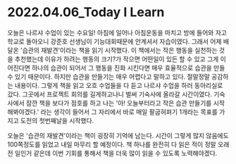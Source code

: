 # 2022.04.06_Today I Learn

오늘은 나르샤 수업이 있는 수요일! 아침에 일어나 아침운동을 마치고 방에 들어와 자고 학교로 돌아오니 강준호 선생님이 기능대회때문에 안계셔서 자습이였다. 그래서 어제 배달온 '습관의 재발견'이라는 책을 읽기 시작했다. 이 책에서는 작은 행동을 실천하는 것을 추천했는데 이유가 하려는 행동의 크기?가 작으면 어떤일이 있든 할 수 있고 그게 이어진다면 하나의 습관이 되어서 그 행동을 진화 시킨다면 매우 효율적으로 습관을 만들 수 있기 때문이다. 하지만 습관을 만들기는 매우 어렵다고 말하고 있다. 절말정말 공감하는 내용이다. 그렇게 책을 읽고 오흐 수업들을 다 듣고 나르샤 수업을 하러 동아리실로 갔다. 그곳에서 프로젝트 회의를 길게하고나니 벌써 기숙사에 올라갈 시간이였다. 기숙사에서 잠깐 책을 보다가 점호를 하고 나는 '아! 오늘부터라고 작은 습관 만들기를 시작해봐야겠다.' 라는 생각이 들어서 그 자리에서 바로 매일 팔굽혀펴기 1개라는 목표를 가지고 도전의 첫번째날을 시작했다. 

오늘은 '습관의 재발견'이라는 책이 굉장히 기억에 남는다. 시간이 그렇게 많지 않음에도 100쪽정도를 읽었고 내일 마무리 할 예정이다. 책 하나를 완전히 다 읽은 적이 정말 오래전 일인거 같은데 이번 기회를 통해서 책을 더욱 많이 읽을 수 있도록 노력해야겠다.